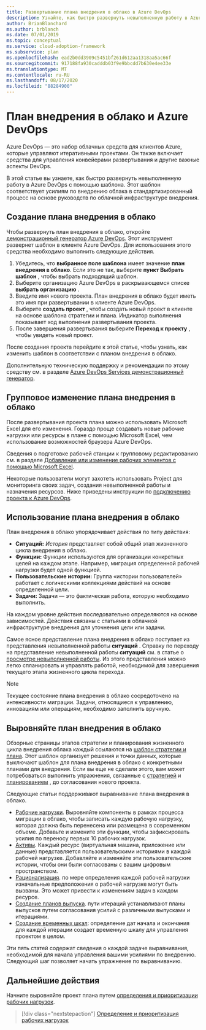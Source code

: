 ```yaml
---
title: Развертывание плана внедрения в облако в Azure DevOps
description: Узнайте, как быстро развернуть невыполненную работу в Azure DevOps с помощью шаблона, который обеспечивает согласованность действий по внедрению в облаке со стандартизованным процессом.
author: BrianBlanchard
ms.author: brblanch
ms.date: 07/01/2019
ms.topic: conceptual
ms.service: cloud-adoption-framework
ms.subservice: plan
ms.openlocfilehash: ead2b0dd3909c5451bf261d612aa1318aa5ac66f
ms.sourcegitcommit: 917188fa930cadddb03f9e9bbcdd7b630e4ee33e
ms.translationtype: MT
ms.contentlocale: ru-RU
ms.lasthandoff: 08/17/2020
ms.locfileid: "88284900"
---
```

# <a name="cloud-adoption-plan-and-azure-devops"></a>План внедрения в облако и Azure DevOps

Azure DevOps — это набор облачных средств для клиентов Azure, которые управляют итеративными проектами. Он также включает средства для управления конвейерами развертывания и другие важные аспекты DevOps.

В этой статье вы узнаете, как быстро развернуть невыполненную работу в Azure DevOps с помощью шаблона. Этот шаблон соответствует усилиям по внедрению облака в стандартизированный процесс на основе руководств по облачной инфраструктуре внедрения.

## <a name="create-your-cloud-adoption-plan"></a>Создание плана внедрения в облако

Чтобы развернуть план внедрения в облако, откройте [демонстрационный генератор Azure DevOps](https://aka.ms/adopt/plan/generator). Этот инструмент развернет шаблон в клиенте Azure DevOps. Для использования этого средства необходимо выполнить следующие действия.

1. Убедитесь, что **выбранное поле шаблона** имеет значение **план внедрения в облако**. Если это не так, выберите **пункт Выбрать шаблон** , чтобы выбрать подходящий шаблон.
2. Выберите организацию Azure DevOps в раскрывающемся списке **выбрать организацию** .
3. Введите имя нового проекта. План внедрения в облако будет иметь это имя при развертывании в клиенте Azure DevOps.
4. Выберите **создать проект** , чтобы создать новый проект в клиенте на основе шаблона стратегии и плана. Индикатор выполнения показывает ход выполнения развертывания проекта.
5. После завершения развертывания выберите **Переход к проекту** , чтобы увидеть новый проект.

После создания проекта перейдите к этой статье, чтобы узнать, как изменить шаблон в соответствии с планом внедрения в облако.

Дополнительную техническую поддержку и рекомендации по этому средству см. в разделе [Azure DevOps Services демонстрационный генератор](/azure/devops/demo-gen).

## <a name="bulk-edit-the-cloud-adoption-plan"></a>Групповое изменение плана внедрения в облако

После развертывания проекта плана можно использовать Microsoft Excel для его изменения. Гораздо проще создавать новые рабочие нагрузки или ресурсы в плане с помощью Microsoft Excel, чем использование возможностей браузера Azure DevOps.

Сведения о подготовке рабочей станции к групповому редактированию см. в разделе [Добавление или изменение рабочих элементов с помощью Microsoft Excel](/azure/devops/boards/backlogs/office/bulk-add-modify-work-items-excel?view=azure-devops).

Некоторые пользователи могут захотеть использовать Project для мониторинга своих задач, создания невыполненной работы и назначения ресурсов. Ниже приведены инструкции по [подключению проекта к Azure DevOps](/azure/devops/boards/backlogs/office/create-your-backlog-tasks-using-project?view=tfs-2018).

## <a name="use-the-cloud-adoption-plan"></a>Использование плана внедрения в облако

План внедрения в облако упорядочивает действия по типу действия:

- **Ситуаций:** _История_ представляет собой общий этап жизненного цикла внедрения в облако.
- **Функции:** Функции используются для организации конкретных целей на каждом этапе. Например, миграция определенной рабочей нагрузки будет одной функцией.
- **Пользовательские истории:** Группа «истории пользователей» работает с логическими коллекциями действий на основе определенной цели.
- **Задачи:** Задачи — это фактическая работа, которую необходимо выполнить.

На каждом уровне действия последовательно определяются на основе зависимостей. Действия связаны с статьями в облачной инфраструктуре внедрения для уточнения цели или задачи.

Самое ясное представление плана внедрения в облако поступает из представления невыполненной работы **ситуаций** . Справку по переходу на представление невыполненной работы **ситуаций** см. в статье о [просмотре невыполненной работы](/azure/devops/boards/backlogs/define-features-epics?view=azure-devops#view-a-backlog-or-portfolio-backlog). Из этого представления можно легко спланировать и управлять работой, необходимой для завершения текущего этапа жизненного цикла перехода.

> [!NOTE]
> Текущее состояние плана внедрения в облако сосредоточено на интенсивности миграции. Задачи, относящиеся к управлению, инновациям или операциям, необходимо заполнить вручную.

## <a name="align-the-cloud-adoption-plan"></a>Выровняйте план внедрения в облако

Обзорные страницы этапов стратегии и планирования жизненного цикла внедрения облака каждый ссылаются на [шаблон стратегии и плана](https://raw.githubusercontent.com/microsoft/CloudAdoptionFramework/master/plan/cloud-adoption-framework-strategy-and-plan-template.docx). Этот шаблон организует решения и точки данных, которые выключают шаблон для плана внедрения в облако с конкретными планами для внедрения. Если вы еще не сделали этого, вам может потребоваться выполнить упражнения, связанные с [стратегией](../strategy/index.md) и [планированием](../plan/index.md) , до согласования нового проекта.

Следующие статьи поддерживают выравнивание плана внедрения в облако.

- [Рабочие нагрузки](./workloads.md). Выровняйте компоненты в рамках процесса миграции в облако, чтобы записать каждую рабочую нагрузку, которая должна быть перенесена или размещена в современном объеме. Добавьте и измените эти функции, чтобы зафиксировать усилия по переносу первых 10 рабочих нагрузок.
- [Активы](./assets.md). Каждый ресурс (виртуальная машина, приложение или данные) представляется пользовательскими историями в каждой рабочей нагрузке. Добавляйте и изменяйте эти пользовательские истории, чтобы они были согласованы с вашим цифровым пространством.
- [Рационализация](./review-rationalization.md). по мере определения каждой рабочей нагрузки изначальные предположения о рабочей нагрузке могут быть вызваны. Это может привести к изменениям задач в каждом ресурсе.
- [Создание планов выпуска](./iteration-paths.md). пути итераций устанавливают планы выпусков путем согласования усилий с различными выпусками и итерациями.
- [Создание временных шкал](./timelines.md): определение дат начала и окончания для каждой итерации создает временную шкалу для управления проектом в целом.

Эти пять статей содержат сведения о каждой задаче выравнивания, необходимой для начала управления вашими усилиями по внедрению. Следующий шаг позволяет начать упражнение по выравниванию.

## <a name="next-steps"></a>Дальнейшие действия

Начните выровняйте проект плана путем [определения и приоритизации рабочих нагрузок](./workloads.md).

> [!div class="nextstepaction"]
> [Определение и приоритизация рабочих нагрузок](./workloads.md)
